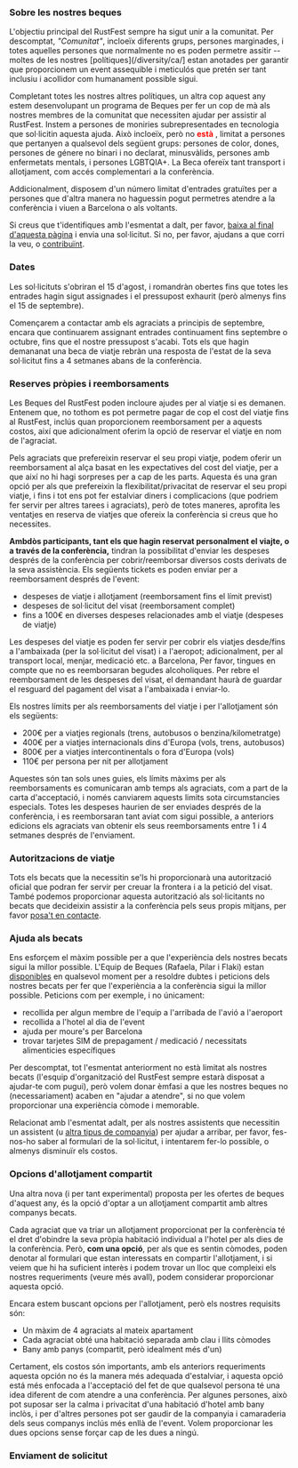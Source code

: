 ### Sobre les nostres beques

L'objectiu principal del RustFest sempre ha sigut unir a la comunitat. Per descomptat, _"Comunitat"_, incloeïx diferents grups, persones marginades, i totes aquelles persones que normalmente no es poden permetre assitir -- moltes de les nostres [polítiques](/diversity/ca/] estan anotades per garantir que proporcionem un event assequible i meticulós que pretén ser tant inclusiu i acollidor com humanament possible sigui.

Completant totes les nostres altres polítiques, un altra cop aquest any estem desenvolupant un programa de Beques per fer un cop de mà als nostres membres de la comunitat que necessiten ajudar per assistir al RustFest. Instem a persones de moniries subrepresentades en tecnologia que sol·licitin aquesta ajuda. Això incloeïx, però no <span style="color:red"> **està** </span>, limitat a persones que pertanyen a qualsevol dels següent grups: persones de color, dones, persones de génere no binari i no declarat, minusvàlids, persones amb enfermetats mentals, i persones LGBTQIA+. La Beca ofereïx tant transport i allotjament, com accés complementari a la conferència.

Addicionalment, disposem d'un número limitat d'entrades gratuïtes per a persones que d'altra manera no haguessin pogut permetres atendre a la conferència i viuen a Barcelona o als voltants.

Si creus que t'identifiques amb l'esmentat a dalt, per favor, [baixa al final d'aquesta pàgina](#send-an-application) i envia una sol·licitut. Si no, per favor, ajudans a que corri la veu, o [contribuïnt](#funding).


### Dates

Les sol·licituts s'obriran el 15 d'agost, i romandràn obertes fins que totes les entrades hagin sigut assignades i el pressupost exhaurit (però almenys fins el 15 de septembre).

Començarem a contactar amb els agraciats a principis de septembre, encara que continuarem assignant entrades continuament fins septembre o octubre, fins que el nostre pressupost s'acabi. Tots els que hagin demananat una beca de viatje rebràn una resposta de l'estat de la seva sol·licitut fins a 4 setmanes abans de la conferència.

### Reserves pròpies i reemborsaments

Les Beques del RustFest poden incloure ajudes per al viatje si es demanen. Entenem que, no tothom es pot permetre pagar de cop el cost del viatje fins al RustFest, inclús quan proporcionem reemborsament per a aquests costos, així que adicionalment oferim la opció de reservar el viatje en nom de l'agraciat.

Pels agraciats que prefereixin reservar el seu propi viatje, podem oferir un reemborsament al alça basat en les expectatives del cost del viatje, per a que així no hi hagi sorpreses per a cap de les parts. Aquesta és una gran opció per als que prefereixin la flexibilitat/privacitat de reservar el seu propi viatje, i fins i tot ens pot fer estalviar diners i complicacions (que podriem fer servir per altres tarees i agraciats), però de totes maneres, aprofita les ventatjes en reserva de viatjes que ofereix la conferència si creus que ho necessites.

**Ambdòs participants, tant els que hagin reservat personalment el viajte, o a través de la conferència,** tindran la possibilitat d'enviar les despeses després de la conferència per cobrir/reemborsar diversos costs derivats de la seva assistència. Els següents tickets es poden enviar per a reemborsament després de l'event:

- despeses de viatje i allotjament (reemborsament fins el límit previst)
- despeses de sol·licitut del visat (reemborsament complet)
- fins a 100€ en diverses despeses relacionades amb el viatje (despeses de viatje)

Les despeses del viatje es poden fer servir per cobrir els viatjes desde/fins a l'ambaixada (per la sol·licitut del visat) i a l'aeropot; adicionalment, per al transport local, menjar, medicació etc. a Barcelona, Per favor, tingues en compte que no es reemborsaran begudes alcoholiques. Per rebre el reemborsament de les despeses del visat, el demandant haurà de guardar el resguard del pagament del visat a l'ambaixada i enviar-lo.

Els nostres límits per als reemborsaments del viatje i per l'allotjament són els següents:

- 200€ per a viatjes regionals (trens, autobusos o benzina/kilometratge)
- 400€ per a viatjes internacionals dins d'Europa (vols, trens, autobusos)
- 800€ per a viatjes intercontinentals o fora d'Europa (vols)
- 110€ per persona per nit per allotjament

Aquestes són tan sols unes guies, els límits màxims per als reemborsaments es comunicaran amb temps als agraciats, com a part de la carta d'acceptació, i només canviarem aquests limits sota circumstancies especials. Totes les despeses haurien de ser enviades després de la conferència, i es reemborsaran tant aviat com sigui possible, a anteriors edicions els agraciats van obtenir els seus reemborsaments entre 1 i 4 setmanes després de l'enviament.

### Autoritzacions de viatje

Tots els becats que la necessitin se'ls hi proporcionarà una autorització oficial que podran fer servir per creuar la frontera i a la petició del visat. També podemos proporcionar aquesta autorització als sol·licitants no becats que decideixin assistir a la conferència pels seus propis mitjans, per favor [posa't en contacte](mailto:info@rustfest.eu).

### Ajuda als becats

Ens esforçem el màxim possible per a que l'experiència dels nostres becats sigui la millor possible. L'Equip de Beques (Rafaela, Pilar i Flaki) estan [disponibles](mailto:diversity@rustfest.eu) en qualsevol moment per a resoldre dubtes i peticions dels nostres becats per fer que l'experiència a la conferència sigui la millor possible. Peticions com per exemple, i no únicament:

- recollida per algun membre de l'equip a l'arribada de l'avió a l'aeroport
- recollida a l'hotel al dia de l'event
- ajuda per moure's per Barcelona
- trovar tarjetes SIM de prepagament / medicació / necessitats alimenticies específiques

Per descomptat, tot l'esmentat anteriorment no està limitat als nostres becats (l'esquip d'organització del RustFest sempre estarà disposat a ajudar-te com pugui), però volem donar èmfasi a que les nostres beques no (necessariament) acaben en "ajudar a atendre", si no que volem proporcionar una experiència còmode i memorable.

Relacionat amb l'esmentat adalt, per als nostres assistents que necessitin un assistent (u [altra tipus de companyia](https://twitter.com/bodil/status/1000344195951972352)) per ajudar a arribar, per favor, fes-nos-ho saber al formulari de la sol·licitut, i intentarem fer-lo possible, o almenys disminuïr els costos.

### Opcions d'allotjament compartit

Una altra nova (i per tant experimental) proposta per les ofertes de beques d'aquest any, és la opció d'optar a un allotjament compartit amb altres companys becats.

Cada agraciat que va triar un allotjament proporcionat per la conferència té el dret d'obindre la seva pròpia habitació individual a l'hotel per als dies de la conferència. Però, **com una opció**, per als que es sentin còmodes, poden denotar al formulari que estan interessats en compartir l'allotjament, i si veiem que hi ha suficient interès i podem trovar un lloc que compleixi els nostres requeriments (veure més avall), podem considerar proporcionar aquesta opció.

Encara estem buscant opcions per l'allotjament, però els nostres requisits són:

- Un màxim de 4 agraciats al mateix apartament
- Cada agraciat obté una habitació separada amb clau i llits còmodes
- Bany amb panys (compartit, però idealment més d'un)

Certament, els costos són importants, amb els anteriors requeriments aquesta opción no és la manera més adequada d'estalviar, i aquesta opció está més enfocada a l'acceptació del fet de que qualsevol persona té una idea diferent de com atendre a una conferència. Per algunes persones, això pot suposar ser la calma i privacitat d'una habitació d'hotel amb bany inclòs, i per d'altres persones pot ser gaudir de la companyia i camaraderia dels seus companys inclús més enllà de l'event. Volem proporcionar les dues opcions sense forçar cap de les dues a ningú.

### Enviament de solicitut
